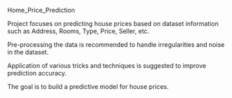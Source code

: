 Home_Price_Prediction

Project focuses on predicting house prices based on dataset information such as Address, Rooms, Type, Price, Seller, etc.

Pre-processing the data is recommended to handle irregularities and noise in the dataset.

Application of various tricks and techniques is suggested to improve prediction accuracy.

The goal is to build a predictive model for house prices.
